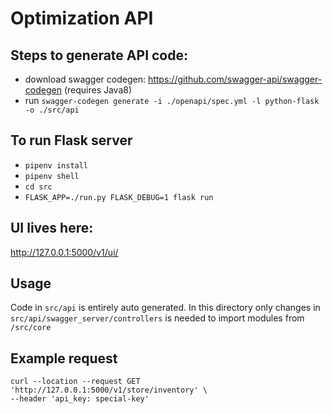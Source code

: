# Optimization API

## Steps to generate API code:
- download swagger codegen: https://github.com/swagger-api/swagger-codegen (requires Java8)
- run `swagger-codegen generate -i ./openapi/spec.yml -l python-flask -o ./src/api`


## To run Flask server
- `pipenv install`
- `pipenv shell`
- `cd src`
- `FLASK_APP=./run.py FLASK_DEBUG=1 flask run`

## UI lives here:
http://127.0.0.1:5000/v1/ui/

## Usage
Code in `src/api` is entirely auto generated. In this directory only changes in `src/api/swagger_server/controllers` is needed to import modules from `/src/core`

## Example request
```cURL
curl --location --request GET 'http://127.0.0.1:5000/v1/store/inventory' \
--header 'api_key: special-key'
 ```   